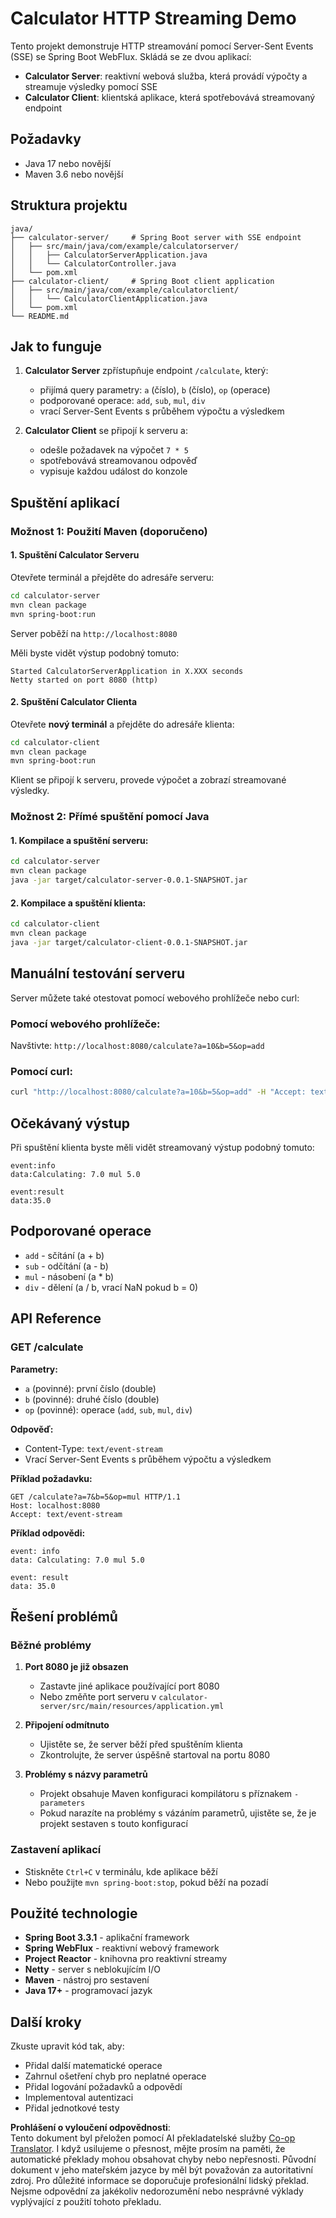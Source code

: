 <!--
CO_OP_TRANSLATOR_METADATA:
{
  "original_hash": "acd4010e430da00946a154f62847a169",
  "translation_date": "2025-07-13T21:14:25+00:00",
  "source_file": "03-GettingStarted/06-http-streaming/solution/java/README.md",
  "language_code": "cs"
}
-->
# Calculator HTTP Streaming Demo

Tento projekt demonstruje HTTP streamování pomocí Server-Sent Events (SSE) se Spring Boot WebFlux. Skládá se ze dvou aplikací:

- **Calculator Server**: reaktivní webová služba, která provádí výpočty a streamuje výsledky pomocí SSE
- **Calculator Client**: klientská aplikace, která spotřebovává streamovaný endpoint

## Požadavky

- Java 17 nebo novější
- Maven 3.6 nebo novější

## Struktura projektu

```
java/
├── calculator-server/     # Spring Boot server with SSE endpoint
│   ├── src/main/java/com/example/calculatorserver/
│   │   ├── CalculatorServerApplication.java
│   │   └── CalculatorController.java
│   └── pom.xml
├── calculator-client/     # Spring Boot client application
│   ├── src/main/java/com/example/calculatorclient/
│   │   └── CalculatorClientApplication.java
│   └── pom.xml
└── README.md
```

## Jak to funguje

1. **Calculator Server** zpřístupňuje endpoint `/calculate`, který:
   - přijímá query parametry: `a` (číslo), `b` (číslo), `op` (operace)
   - podporované operace: `add`, `sub`, `mul`, `div`
   - vrací Server-Sent Events s průběhem výpočtu a výsledkem

2. **Calculator Client** se připojí k serveru a:
   - odešle požadavek na výpočet `7 * 5`
   - spotřebovává streamovanou odpověď
   - vypisuje každou událost do konzole

## Spuštění aplikací

### Možnost 1: Použití Maven (doporučeno)

#### 1. Spuštění Calculator Serveru

Otevřete terminál a přejděte do adresáře serveru:

```bash
cd calculator-server
mvn clean package
mvn spring-boot:run
```

Server poběží na `http://localhost:8080`

Měli byste vidět výstup podobný tomuto:
```
Started CalculatorServerApplication in X.XXX seconds
Netty started on port 8080 (http)
```

#### 2. Spuštění Calculator Clienta

Otevřete **nový terminál** a přejděte do adresáře klienta:

```bash
cd calculator-client
mvn clean package
mvn spring-boot:run
```

Klient se připojí k serveru, provede výpočet a zobrazí streamované výsledky.

### Možnost 2: Přímé spuštění pomocí Java

#### 1. Kompilace a spuštění serveru:

```bash
cd calculator-server
mvn clean package
java -jar target/calculator-server-0.0.1-SNAPSHOT.jar
```

#### 2. Kompilace a spuštění klienta:

```bash
cd calculator-client
mvn clean package
java -jar target/calculator-client-0.0.1-SNAPSHOT.jar
```

## Manuální testování serveru

Server můžete také otestovat pomocí webového prohlížeče nebo curl:

### Pomocí webového prohlížeče:
Navštivte: `http://localhost:8080/calculate?a=10&b=5&op=add`

### Pomocí curl:
```bash
curl "http://localhost:8080/calculate?a=10&b=5&op=add" -H "Accept: text/event-stream"
```

## Očekávaný výstup

Při spuštění klienta byste měli vidět streamovaný výstup podobný tomuto:

```
event:info
data:Calculating: 7.0 mul 5.0

event:result
data:35.0
```

## Podporované operace

- `add` - sčítání (a + b)
- `sub` - odčítání (a - b)
- `mul` - násobení (a * b)
- `div` - dělení (a / b, vrací NaN pokud b = 0)

## API Reference

### GET /calculate

**Parametry:**
- `a` (povinné): první číslo (double)
- `b` (povinné): druhé číslo (double)
- `op` (povinné): operace (`add`, `sub`, `mul`, `div`)

**Odpověď:**
- Content-Type: `text/event-stream`
- Vrací Server-Sent Events s průběhem výpočtu a výsledkem

**Příklad požadavku:**
```
GET /calculate?a=7&b=5&op=mul HTTP/1.1
Host: localhost:8080
Accept: text/event-stream
```

**Příklad odpovědi:**
```
event: info
data: Calculating: 7.0 mul 5.0

event: result
data: 35.0
```

## Řešení problémů

### Běžné problémy

1. **Port 8080 je již obsazen**
   - Zastavte jiné aplikace používající port 8080
   - Nebo změňte port serveru v `calculator-server/src/main/resources/application.yml`

2. **Připojení odmítnuto**
   - Ujistěte se, že server běží před spuštěním klienta
   - Zkontrolujte, že server úspěšně startoval na portu 8080

3. **Problémy s názvy parametrů**
   - Projekt obsahuje Maven konfiguraci kompilátoru s příznakem `-parameters`
   - Pokud narazíte na problémy s vázáním parametrů, ujistěte se, že je projekt sestaven s touto konfigurací

### Zastavení aplikací

- Stiskněte `Ctrl+C` v terminálu, kde aplikace běží
- Nebo použijte `mvn spring-boot:stop`, pokud běží na pozadí

## Použité technologie

- **Spring Boot 3.3.1** - aplikační framework
- **Spring WebFlux** - reaktivní webový framework
- **Project Reactor** - knihovna pro reaktivní streamy
- **Netty** - server s neblokujícím I/O
- **Maven** - nástroj pro sestavení
- **Java 17+** - programovací jazyk

## Další kroky

Zkuste upravit kód tak, aby:
- Přidal další matematické operace
- Zahrnul ošetření chyb pro neplatné operace
- Přidal logování požadavků a odpovědí
- Implementoval autentizaci
- Přidal jednotkové testy

**Prohlášení o vyloučení odpovědnosti**:  
Tento dokument byl přeložen pomocí AI překladatelské služby [Co-op Translator](https://github.com/Azure/co-op-translator). I když usilujeme o přesnost, mějte prosím na paměti, že automatické překlady mohou obsahovat chyby nebo nepřesnosti. Původní dokument v jeho mateřském jazyce by měl být považován za autoritativní zdroj. Pro důležité informace se doporučuje profesionální lidský překlad. Nejsme odpovědní za jakékoliv nedorozumění nebo nesprávné výklady vyplývající z použití tohoto překladu.
